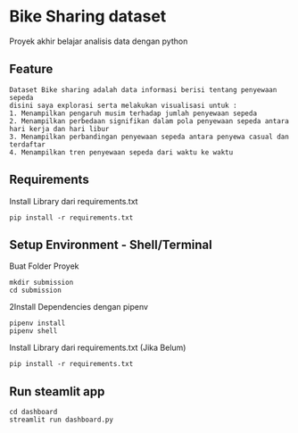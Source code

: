 # Bike Sharing dataset
Proyek akhir belajar analisis data dengan python

## Feature
```
Dataset Bike sharing adalah data informasi berisi tentang penyewaan sepeda
disini saya explorasi serta melakukan visualisasi untuk :
1. Menampilkan pengaruh musim terhadap jumlah penyewaan sepeda
2. Menampilkan perbedaan signifikan dalam pola penyewaan sepeda antara hari kerja dan hari libur
3. Menampilkan perbandingan penyewaan sepeda antara penyewa casual dan terdaftar
4. Menampilkan tren penyewaan sepeda dari waktu ke waktu
```
## Requirements
Install Library dari requirements.txt
```
pip install -r requirements.txt
```

## Setup Environment - Shell/Terminal
Buat Folder Proyek
```
mkdir submission
cd submission
```
2Install Dependencies dengan pipenv
```
pipenv install
pipenv shell
```
Install Library dari requirements.txt (Jika Belum)
```
pip install -r requirements.txt
```
## Run steamlit app
```
cd dashboard
streamlit run dashboard.py
```
